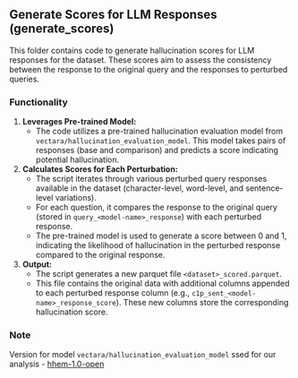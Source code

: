 ## Generate Scores for LLM Responses (generate_scores)

This folder contains code to generate hallucination scores for LLM responses for the dataset. These scores aim to assess the consistency between the response to the original query and the responses to perturbed queries.

### Functionality

1. **Leverages Pre-trained Model:**
    * The code utilizes a pre-trained hallucination evaluation model from `vectara/hallucination_evaluation_model`. This model takes pairs of responses (base and comparison) and predicts a score indicating potential hallucination.
2. **Calculates Scores for Each Perturbation:**
    * The script iterates through various perturbed query responses available in the dataset (character-level, word-level, and sentence-level variations).
    * For each question, it compares the response to the original query (stored in `query_<model-name>_response`) with each perturbed response.
    * The pre-trained model is used to generate a score between 0 and 1, indicating the likelihood of hallucination in the perturbed response compared to the original response.
3. **Output:**
    * The script generates a new parquet file `<dataset>_scored.parquet`. 
    * This file contains the original data with additional columns appended to each perturbed response column (e.g., `c1p_sent_<model-name>_response_score`). These new columns store the corresponding hallucination score.

### Note
Version for model `vectara/hallucination_evaluation_model` ssed for our analysis - [hhem-1.0-open](https://huggingface.co/vectara/hallucination_evaluation_model/tree/hhem-1.0-open)
